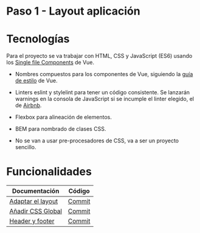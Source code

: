 # Paso 1 - Layout aplicación

Tecnologías
=================

Para el proyecto se va trabajar con HTML, CSS y JavaScript (ES6) usando los [Single file Components](https://vuejs.org/v2/guide/single-file-components.html) de Vue.

- Nombres compuestos para los componentes de Vue, siguiendo la [guía de estilo](https://vuejs.org/v2/style-guide/) de Vue.

- Linters eslint y stylelint para tener un código consistente. Se lanzarán warnings en la consola de JavaScript si se incumple el linter elegido, el de [Airbnb](https://github.com/airbnb/javascript).

- Flexbox para alineación de elementos.

- BEM para nombrado de clases CSS.

- No se van a usar pre-procesadores de CSS, va a ser un proyecto sencillo.

Funcionalidades
=================

| Documentación                                             | Código                                                              |
| --------------------------------------------------------- | ------------------------------------------------------------------- |
| [Adaptar el layout](1-1-default-layout.md)     | [Commit](https://github.com/cristinafsanz/taller-nuxt/commit/6a7d72c7b461f2e27fbd0eb4569b098acbdefc94)    |
| [Añadir CSS Global](1-2-global-css.md)     | [Commit](https://github.com/cristinafsanz/taller-nuxt/commit/4c15e5c32ba6ee07ac792cb3684b5a386fb02bf3)   |
| [Header y footer](1-3-header-footer.md)     | [Commit](https://github.com/cristinafsanz/taller-nuxt/commit/e43833e1f5eb0d028909621d6e4b0ee1a0fec695)   |


